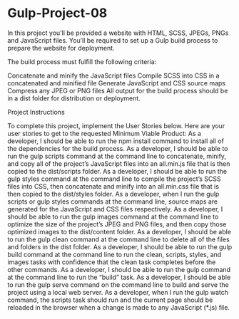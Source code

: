 # Gulp-Project-08

In this project you’ll be provided a website with HTML, SCSS, JPEGs, PNGs and JavaScript files. You’ll be required to set up a Gulp build process to prepare the website for deployment.

The build process must fulfill the following criteria:

Concatenate and minify the JavaScript files
Compile SCSS into CSS in a concatenated and minified file
Generate JavaScript and CSS source maps
Compress any JPEG or PNG files
All output for the build process should be in a dist folder for distribution or deployment.

Project Instructions

To complete this project, implement the User Stories below. Here are your user stories to get to the requested Minimum Viable Product:
As a developer, I should be able to run the npm install command to install all of the dependencies for the build process.
As a developer, I should be able to run the gulp scripts command at the command line to concatenate, minify, and copy all of the project’s JavaScript files into an all.min.js file that is then copied to the dist/scripts folder.
As a developer, I should be able to run the gulp styles command at the command line to compile the project’s SCSS files into CSS, then concatenate and minify into an all.min.css file that is then copied to the dist/styles folder.
As a developer, when I run the gulp scripts or gulp styles commands at the command line, source maps are generated for the JavaScript and CSS files respectively.
As a developer, I should be able to run the gulp images command at the command line to optimize the size of the project’s JPEG and PNG files, and then copy those optimized images to the dist/content folder.
As a developer, I should be able to run the gulp clean command at the command line to delete all of the files and folders in the dist folder.
As a developer, I should be able to run the gulp build command at the command line to run the clean, scripts, styles, and images tasks with confidence that the clean task completes before the other commands.
As a developer, I should be able to run the gulp command at the command line to run the “build” task.
As a developer, I should be able to run the gulp serve command on the command line to build and serve the project using a local web server.
As a developer, when I run the gulp watch command, the scripts task should run and the current page should be reloaded in the browser when a change is made to any JavaScript (*.js) file.
